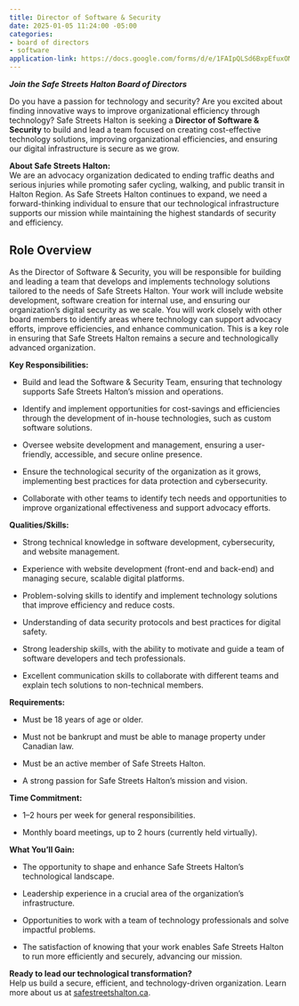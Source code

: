 ```yaml
---
title: Director of Software & Security
date: 2025-01-05 11:24:00 -05:00
categories:
- board of directors
- software
application-link: https://docs.google.com/forms/d/e/1FAIpQLSd6BxpEfuxOMB_EYOWDUT98IGKdUw0mYjdWiBDpBnzdZ9RTCQ/viewform?usp=dialog
---
```


***Join the Safe Streets Halton Board of Directors***

Do you have a passion for technology and security? Are you excited about finding innovative ways to improve organizational efficiency through technology? Safe Streets Halton is seeking a **Director of Software & Security** to build and lead a team focused on creating cost-effective technology solutions, improving organizational efficiencies, and ensuring our digital infrastructure is secure as we grow.

**About Safe Streets Halton:**\
We are an advocacy organization dedicated to ending traffic deaths and serious injuries while promoting safer cycling, walking, and public transit in Halton Region. As Safe Streets Halton continues to expand, we need a forward-thinking individual to ensure that our technological infrastructure supports our mission while maintaining the highest standards of security and efficiency.

## Role Overview
As the Director of Software & Security, you will be responsible for building and leading a team that develops and implements technology solutions tailored to the needs of Safe Streets Halton. Your work will include website development, software creation for internal use, and ensuring our organization’s digital security as we scale. You will work closely with other board members to identify areas where technology can support advocacy efforts, improve efficiencies, and enhance communication. This is a key role in ensuring that Safe Streets Halton remains a secure and technologically advanced organization.

**Key Responsibilities:**

* Build and lead the Software & Security Team, ensuring that technology supports Safe Streets Halton’s mission and operations.

* Identify and implement opportunities for cost-savings and efficiencies through the development of in-house technologies, such as custom software solutions.

* Oversee website development and management, ensuring a user-friendly, accessible, and secure online presence.

* Ensure the technological security of the organization as it grows, implementing best practices for data protection and cybersecurity.

* Collaborate with other teams to identify tech needs and opportunities to improve organizational effectiveness and support advocacy efforts.

**Qualities/Skills:**

* Strong technical knowledge in software development, cybersecurity, and website management.

* Experience with website development (front-end and back-end) and managing secure, scalable digital platforms.

* Problem-solving skills to identify and implement technology solutions that improve efficiency and reduce costs.

* Understanding of data security protocols and best practices for digital safety.

* Strong leadership skills, with the ability to motivate and guide a team of software developers and tech professionals.

* Excellent communication skills to collaborate with different teams and explain tech solutions to non-technical members.

**Requirements:**

* Must be 18 years of age or older.

* Must not be bankrupt and must be able to manage property under Canadian law.

* Must be an active member of Safe Streets Halton.

* A strong passion for Safe Streets Halton’s mission and vision.

**Time Commitment:**

* 1–2 hours per week for general responsibilities.

* Monthly board meetings, up to 2 hours (currently held virtually).

**What You’ll Gain:**

* The opportunity to shape and enhance Safe Streets Halton’s technological landscape.

* Leadership experience in a crucial area of the organization’s infrastructure.

* Opportunities to work with a team of technology professionals and solve impactful problems.

* The satisfaction of knowing that your work enables Safe Streets Halton to run more efficiently and securely, advancing our mission.

**Ready to lead our technological transformation?**\
Help us build a secure, efficient, and technology-driven organization. Learn more about us at [safestreetshalton.ca](https://safestreetshalton.ca).